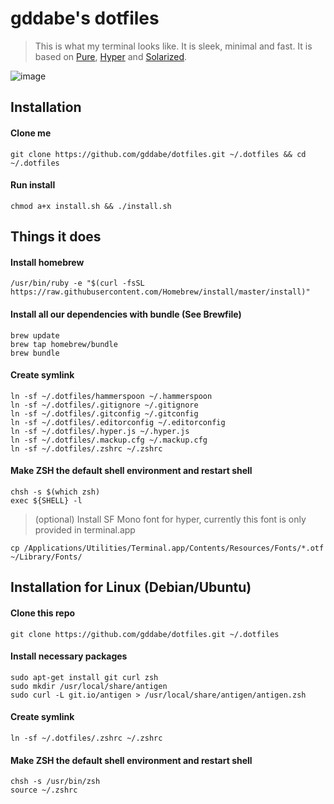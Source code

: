 # gddabe's dotfiles

> This is what my terminal looks like. It is sleek, minimal and fast. It is based on [Pure](https://github.com/sindresorhus/pure), [Hyper](https://github.com/zeit/hyper) and [Solarized](https://ethanschoonover.com/solarized/).

![image](https://user-images.githubusercontent.com/3678065/63404116-95047c80-c414-11e9-8e82-39d115e7bb8c.png)

## Installation

#### Clone me
```
git clone https://github.com/gddabe/dotfiles.git ~/.dotfiles && cd ~/.dotfiles
```
#### Run install
```
chmod a+x install.sh && ./install.sh
```
## Things it does
#### Install homebrew

```
/usr/bin/ruby -e "$(curl -fsSL https://raw.githubusercontent.com/Homebrew/install/master/install)"
```

#### Install all our dependencies with bundle (See Brewfile)

```
brew update
brew tap homebrew/bundle
brew bundle
```

#### Create symlink

```
ln -sf ~/.dotfiles/hammerspoon ~/.hammerspoon
ln -sf ~/.dotfiles/.gitignore ~/.gitignore
ln -sf ~/.dotfiles/.gitconfig ~/.gitconfig
ln -sf ~/.dotfiles/.editorconfig ~/.editorconfig
ln -sf ~/.dotfiles/.hyper.js ~/.hyper.js
ln -sf ~/.dotfiles/.mackup.cfg ~/.mackup.cfg
ln -sf ~/.dotfiles/.zshrc ~/.zshrc
```

#### Make ZSH the default shell environment and restart shell

```
chsh -s $(which zsh)
exec ${SHELL} -l
```

> (optional) Install SF Mono font for hyper, currently this font is only provided in terminal.app

```
cp /Applications/Utilities/Terminal.app/Contents/Resources/Fonts/*.otf ~/Library/Fonts/
```

## Installation for Linux (Debian/Ubuntu)

#### Clone this repo

```
git clone https://github.com/gddabe/dotfiles.git ~/.dotfiles
```

#### Install necessary packages

```
sudo apt-get install git curl zsh
sudo mkdir /usr/local/share/antigen
sudo curl -L git.io/antigen > /usr/local/share/antigen/antigen.zsh
```

#### Create symlink

```
ln -sf ~/.dotfiles/.zshrc ~/.zshrc
```

#### Make ZSH the default shell environment and restart shell

```
chsh -s /usr/bin/zsh
source ~/.zshrc
```
